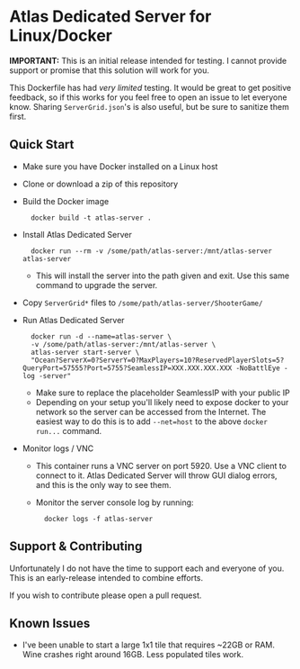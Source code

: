 # Atlas Dedicated Server for Linux/Docker

**IMPORTANT:** This is an initial release intended for testing. I cannot provide support or promise that this solution will work for you.

This Dockerfile has had *very limited* testing. It would be great to get positive feedback, so if this works for you feel free to open an issue to let everyone know. Sharing `ServerGrid.json`'s is also useful, but be sure to sanitize them first.

## Quick Start

* Make sure you have Docker installed on a Linux host
* Clone or download a zip of this repository
* Build the Docker image

        docker build -t atlas-server .

* Install Atlas Dedicated Server

        docker run --rm -v /some/path/atlas-server:/mnt/atlas-server atlas-server

    * This will install the server into the path given and exit. Use this same command to upgrade the server.

* Copy `ServerGrid*` files to `/some/path/atlas-server/ShooterGame/`

* Run Atlas Dedicated Server

        docker run -d --name=atlas-server \
        -v /some/path/atlas-server:/mnt/atlas-server \
        atlas-server start-server \
        "Ocean?ServerX=0?ServerY=0?MaxPlayers=10?ReservedPlayerSlots=5?QueryPort=57555?Port=5755?SeamlessIP=XXX.XXX.XXX.XXX -NoBattlEye -log -server"

    * Make sure to replace the placeholder SeamlessIP with your public IP
    * Depending on your setup you'll likely need to expose docker to your network so the server can be accessed from the Internet. The easiest way to do this is to add `--net=host` to the above `docker run...` command.

* Monitor logs / VNC

    * This container runs a VNC server on port 5920. Use a VNC client to connect to it. Atlas Dedicated Server will throw GUI dialog errors, and this is the only way to see them.
    * Monitor the server console log by running:

            docker logs -f atlas-server

## Support & Contributing

Unfortunately I do not have the time to support each and everyone of you. This is an early-release intended to combine efforts.

If you wish to contribute please open a pull request.

## Known Issues

* I've been unable to start a large 1x1 tile that requires ~22GB or RAM. Wine crashes right around 16GB. Less populated tiles work.